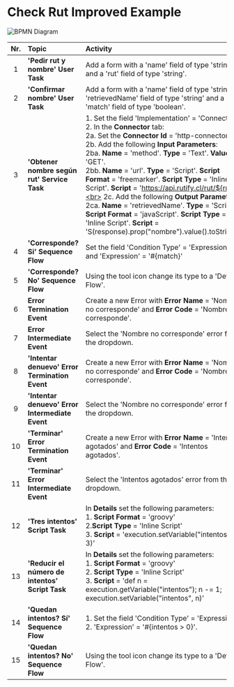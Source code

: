 # Check Rut Improved Example

![BPMN Diagram](process.png)



|   Nr. | Topic                                           | Activity                                                                                                                                                                                                                                                                                                                                                                                                                                                                                                                                                                                                                                                                          |
| :---: | :---                                            | :---                                                                                                                                                                                                                                                                                                                                                                                                                                                                                                                                                                                                                                                                              |
|     1 | **'Pedir rut y nombre' User Task**              | Add a form with a 'name' field of type 'string' and a 'rut' field of type 'string'.                                                                                                                                                                                                                                                                                                                                                                                                                                                                                                                                                                                               |
|     2 | **'Confirmar nombre' User Task**                | Add a form with a 'name' field of type 'string', a 'retrievedName' field of type 'string' and a 'match' field of type 'boolean'.                                                                                                                                                                                                                                                                                                                                                                                                                                                                                                                                                  |
|     3 | **'Obtener nombre según rut' Service Task**     | 1. Set the field 'Implementation' = 'Connector'. <br> 2. In the **Connector** tab: <br> 2a. Set the **Connector Id** = 'http-connector'.<br> 2b. Add the following **Input Parameters**:<br> 2ba. **Name** = 'method'. **Type** = 'Text'. **Value** = 'GET'. <br> 2bb. **Name** = 'url'. **Type** = 'Script'. **Script Format** = 'freemarker'. **Script Type** = 'Inline Script'. **Script** = 'https://api.rutify.cl/rut/${rut}'.<br> 2c. Add the following **Output Parameters**: <br> 2ca. **Name** = 'retrievedName'. **Type** = 'Script'. **Script Format** = 'javaScript'. **Script Type** = 'Inline Script'. **Script** = 'S(response).prop("nombre").value().toString()' |
|     4 | **'Corresponde? Si' Sequence Flow**             | Set the field 'Condition Type' = 'Expression' and 'Expression' = '#{match}'                                                                                                                                                                                                                                                                                                                                                                                                                                                                                                                                                                                                       |
|     5 | **'Corresponde? No' Sequence Flow**             | Using the tool icon change its type to a 'Default Flow'.                                                                                                                                                                                                                                                                                                                                                                                                                                                                                                                                                                                                                          |
|     6 | **Error Termination Event**                     | Create a new Error with **Error Name** = 'Nombre no corresponde' and **Error Code** = 'Nombre no corresponde'.                                                                                                                                                                                                                                                                                                                                                                                                                                                                                                                                                                    |
|     7 | **Error Intermediate Event**                    | Select the 'Nombre no corresponde' error from the dropdown.                                                                                                                                                                                                                                                                                                                                                                                                                                                                                                                                                                                                                       |
|     8 | **'Intentar denuevo' Error Termination Event**  | Create a new Error with **Error Name** = 'Nombre no corresponde' and **Error Code** = 'Nombre no corresponde'.                                                                                                                                                                                                                                                                                                                                                                                                                                                                                                                                                                    |
|     9 | **'Intentar denuevo' Error Intermediate Event** | Select the 'Nombre no corresponde' error from the dropdown.                                                                                                                                                                                                                                                                                                                                                                                                                                                                                                                                                                                                                       |
|    10 | **'Terminar' Error Termination Event**          | Create a new Error with **Error Name** = 'Intentos agotados' and **Error Code** = 'Intentos agotados'.                                                                                                                                                                                                                                                                                                                                                                                                                                                                                                                                                                            |
|    11 | **'Terminar' Error Intermediate Event**         | Select the 'Intentos agotados' error from the dropdown.                                                                                                                                                                                                                                                                                                                                                                                                                                                                                                                                                                                                                           |
|    12 | **'Tres intentos' Script Task**                 | In **Details** set the following parameters: <br> 1. **Script Format** = 'groovy' <br> 2.**Script Type** = 'Inline Script' <br> 3. **Script** = 'execution.setVariable("intentos", 3)'                                                                                                                                                                                                                                                                                                                                                                                                                                                                                       |
|    13 | **'Reducir el número de intentos' Script Task** | In **Details** set the following parameters: <br> 1. **Script Format** = 'groovy' <br> 2. **Script Type** = 'Inline Script' <br> 3. **Script** = 'def n = execution.getVariable("intentos"); n -= 1; execution.setVariable("intentos", n)'                                                                                                                                                                                                                                                                                                                                                                                                                                   |
|    14 | **'Quedan intentos? Sí' Sequence Flow**         | 1. Set the field 'Condition Type' = 'Expression' <br> 2. 'Expression' = '#{intentos > 0}'.                                                                                                                                                                                                                                                                                                                                                                                                                                                                                                                                                                                     |
|    15 | **'Quedan intentos? No' Sequence Flow**         | Using the tool icon change its type to a 'Default Flow'.                                                                                                                                                                                                                                                                                                                                                                                                                                                                                                                                                                                                                          |
